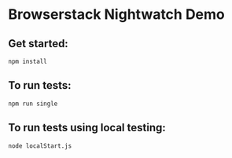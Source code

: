 # Browserstack Nightwatch Demo

## Get started:

  ```npm install```

## To run tests:

  ```npm run single```
  
## To run tests using local testing:
  
   ```node localStart.js```

